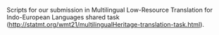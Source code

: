 Scripts for our submission in Multilingual Low-Resource Translation for Indo-European Languages shared task (http://statmt.org/wmt21/multilingualHeritage-translation-task.html).

